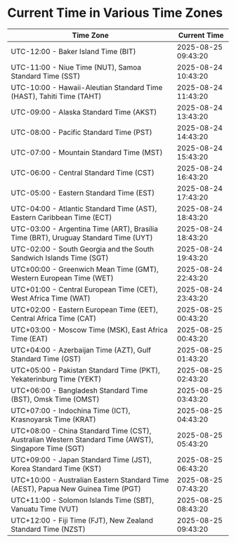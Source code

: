 # Current Time in Various Time Zones

| Time Zone | Current Time |
|-----------|--------------|
| UTC-12:00 - Baker Island Time (BIT) | 2025-08-25 09:43:20 |
| UTC-11:00 - Niue Time (NUT), Samoa Standard Time (SST) | 2025-08-24 10:43:20 |
| UTC-10:00 - Hawaii-Aleutian Standard Time (HAST), Tahiti Time (TAHT) | 2025-08-24 11:43:20 |
| UTC-09:00 - Alaska Standard Time (AKST) | 2025-08-24 13:43:20 |
| UTC-08:00 - Pacific Standard Time (PST) | 2025-08-24 14:43:20 |
| UTC-07:00 - Mountain Standard Time (MST) | 2025-08-24 15:43:20 |
| UTC-06:00 - Central Standard Time (CST) | 2025-08-24 16:43:20 |
| UTC-05:00 - Eastern Standard Time (EST) | 2025-08-24 17:43:20 |
| UTC-04:00 - Atlantic Standard Time (AST), Eastern Caribbean Time (ECT) | 2025-08-24 18:43:20 |
| UTC-03:00 - Argentina Time (ART), Brasília Time (BRT), Uruguay Standard Time (UYT) | 2025-08-24 18:43:20 |
| UTC-02:00 - South Georgia and the South Sandwich Islands Time (SGT) | 2025-08-24 19:43:20 |
| UTC±00:00 - Greenwich Mean Time (GMT), Western European Time (WET) | 2025-08-24 22:43:20 |
| UTC+01:00 - Central European Time (CET), West Africa Time (WAT) | 2025-08-24 23:43:20 |
| UTC+02:00 - Eastern European Time (EET), Central Africa Time (CAT) | 2025-08-25 00:43:20 |
| UTC+03:00 - Moscow Time (MSK), East Africa Time (EAT) | 2025-08-25 00:43:20 |
| UTC+04:00 - Azerbaijan Time (AZT), Gulf Standard Time (GST) | 2025-08-25 01:43:20 |
| UTC+05:00 - Pakistan Standard Time (PKT), Yekaterinburg Time (YEKT) | 2025-08-25 02:43:20 |
| UTC+06:00 - Bangladesh Standard Time (BST), Omsk Time (OMST) | 2025-08-25 03:43:20 |
| UTC+07:00 - Indochina Time (ICT), Krasnoyarsk Time (KRAT) | 2025-08-25 04:43:20 |
| UTC+08:00 - China Standard Time (CST), Australian Western Standard Time (AWST), Singapore Time (SGT) | 2025-08-25 05:43:20 |
| UTC+09:00 - Japan Standard Time (JST), Korea Standard Time (KST) | 2025-08-25 06:43:20 |
| UTC+10:00 - Australian Eastern Standard Time (AEST), Papua New Guinea Time (PGT) | 2025-08-25 07:43:20 |
| UTC+11:00 - Solomon Islands Time (SBT), Vanuatu Time (VUT) | 2025-08-25 08:43:20 |
| UTC+12:00 - Fiji Time (FJT), New Zealand Standard Time (NZST) | 2025-08-25 09:43:20 |
